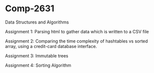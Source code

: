 # Comp-2631
Data Structures and Algorithms

Assignment 1: Parsing html to gather data which is written to a CSV file

Assignment 2: Comparing the time complexity of hashtables vs sorted array, using a credit-card database interface.

Assignment 3: Immutable trees

Assignment 4: Sorting Algorithm
